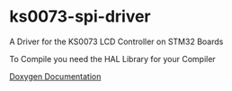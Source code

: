 # ks0073-spi-driver
A Driver for the KS0073 LCD Controller on STM32 Boards

To Compile you need the HAL Library for your Compiler

[Doxygen Documentation](html/index.html)
